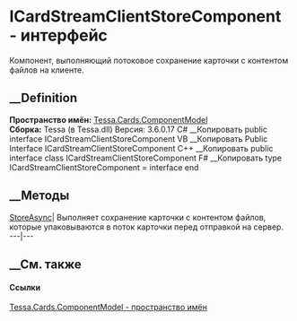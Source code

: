 # ICardStreamClientStoreComponent - интерфейс
Компонент, выполняющий потоковое сохранение карточки с контентом файлов на
клиенте.
## __Definition
 **Пространство имён:**
[Tessa.Cards.ComponentModel](N_Tessa_Cards_ComponentModel.htm)  
 **Сборка:** Tessa (в Tessa.dll) Версия: 3.6.0.17
C# __Копировать
     public interface ICardStreamClientStoreComponent
VB __Копировать
     Public Interface ICardStreamClientStoreComponent
C++ __Копировать
     public interface class ICardStreamClientStoreComponent
F# __Копировать
     type ICardStreamClientStoreComponent = interface end
##  __Методы
[StoreAsync](M_Tessa_Cards_ComponentModel_ICardStreamClientStoreComponent_StoreAsync.htm)|
Выполняет сохранение карточки с контентом файлов, которые упаковываются в
поток карточки перед отправкой на сервер.  
---|---  
## __См. также
#### Ссылки
[Tessa.Cards.ComponentModel - пространство
имён](N_Tessa_Cards_ComponentModel.htm)
